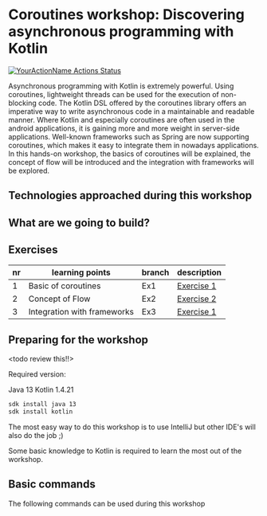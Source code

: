 # Coroutines workshop: Discovering asynchronous programming with Kotlin

[![YourActionName Actions Status](https://github.com/PaulienVA/coroutines-workshop/workflows/workshop/badge.svg)](https://github.com/PaulienVA/coroutines-workshop/actions)

Asynchronous programming with Kotlin is extremely powerful. Using coroutines, lightweight threads can be used for the execution of non-blocking code. The Kotlin DSL offered by the coroutines library offers an imperative way to write asynchronous code in a maintainable and readable manner. Where Kotlin and especially coroutines are often used in the android applications, it is gaining more and more weight in server-side applications. Well-known frameworks such as Spring are now supporting coroutines, which makes it easy to integrate them in nowadays applications. 
In this hands-on workshop, the basics of coroutines will be explained, the concept of flow will be introduced and the integration with frameworks will be explored.

## Technologies approached during this workshop

<insert some text here>

## What are we going to build?

<insert some text here>

## Exercises

| nr  | learning points             | branch | description                       |
| --- | ---                         | ----   | ---                               | 
| 1   | Basic of coroutines         | Ex1    | [Exercise 1](./exercises/Ex1.md)  | 
| 2   | Concept of Flow             | Ex2    | [Exercise 2](./exercises/Ex2.md)  |
| 3   | Integration with frameworks | Ex3    | [Exercise 1](./exercises/Ex2.md)  |

## Preparing for the workshop

<todo review this!!>

Required version:

Java 13
Kotlin 1.4.21

```bash
sdk install java 13
sdk install kotlin
```

The most easy way to do this workshop is to use IntelliJ but other IDE's will also do the job ;)

Some basic knowledge to Kotlin is required to learn the most out of the workshop.

## Basic commands

The following commands can be used during this workshop
